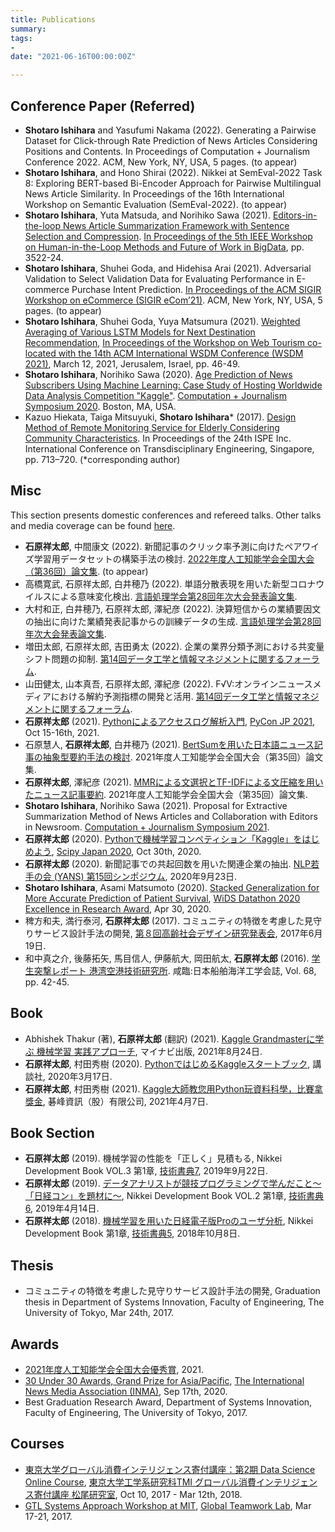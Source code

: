 ```yaml
---
title: Publications
summary:
tags:
- 
date: "2021-06-16T00:00:00Z"

---
```


## Conference Paper (Referred)

- **Shotaro Ishihara** and Yasufumi Nakama (2022). Generating a Pairwise Dataset for Click-through Rate Prediction of News Articles Considering Positions and Contents. In Proceedings of Computation + Journalism Conference 2022. ACM, New York, NY, USA, 5 pages. (to appear)
- **Shotaro Ishihara**, and Hono Shirai (2022). Nikkei at SemEval-2022 Task 8: Exploring BERT-based Bi-Encoder Approach for Pairwise Multilingual News Article Similarity. In Proceedings of the 16th International Workshop on Semantic Evaluation (SemEval-2022). (to appear)
- **Shotaro Ishihara**, Yuta Matsuda, and Norihiko Sawa (2021). [Editors-in-the-loop News Article Summarization Framework with Sentence Selection and Compression](https://ieeexplore.ieee.org/document/9671300). [In Proceedings of the 5th IEEE Workshop on Human-in-the-Loop Methods and Future of Work in BigData](https://humanmachinedata.org/), pp. 3522-24.
- **Shotaro Ishihara**, Shuhei Goda, and Hidehisa Arai (2021). Adversarial Validation to Select Validation Data for Evaluating Performance in E-commerce Purchase Intent Prediction. [In Proceedings of the ACM SIGIR Workshop on eCommerce (SIGIR eCom’21)](https://sigir-ecom.github.io/accepted-papers.html). ACM, New York, NY, USA, 5 pages. (to appear)
- **Shotaro Ishihara**, Shuhei Goda, Yuya Matsumura (2021). [Weighted Averaging of Various LSTM Models for Next Destination Recommendation](http://ceur-ws.org/Vol-2855/challenge_short_7.pdf), [In Proceedings of the Workshop on Web Tourism co-located with the 14th ACM International WSDM Conference (WSDM 2021)](http://ceur-ws.org/Vol-2855/), March 12, 2021, Jerusalem, Israel, pp. 46-49.
- **Shotaro Ishihara**, Norihiko Sawa (2020). [Age Prediction of News Subscribers Using Machine Learning: Case Study of Hosting Worldwide Data Analysis Competition "Kaggle"](https://cj2021.northeastern.edu/research-papers/). [Computation + Journalism Symposium 2020](https://cj2020.northeastern.edu/). Boston, MA, USA.
- Kazuo Hiekata, Taiga Mitsuyuki, **Shotaro Ishihara*** (2017). [Design Method of Remote Monitoring Service for Elderly Considering Community Characteristics](http://ebooks.iospress.nl/volumearticle/46762). In Proceedings of the 24th ISPE Inc. International Conference on Transdisciplinary Engineering, Singapore, pp. 713–720. (*corresponding author)

## Misc

This section presents domestic conferences and refereed talks.
Other talks and media coverage can be found [here](https://upura.github.io/projects/talks_and_media/).

- **石原祥太郎**, 中間康文 (2022). 新聞記事のクリック率予測に向けたペアワイズ学習用データセットの構築手法の検討. [2022年度人工知能学会全国大会（第36回）論文集](https://www.ai-gakkai.or.jp/jsai2022/). (to appear)
- 高橋寛武, 石原祥太郎, 白井穂乃 (2022). 単語分散表現を用いた新型コロナウイルスによる意味変化検出. [言語処理学会第28回年次大会発表論文集](https://www.anlp.jp/nlp2022/).
- 大村和正, 白井穂乃, 石原祥太郎, 澤紀彦 (2022). 決算短信からの業績要因文の抽出に向けた業績発表記事からの訓練データの生成. [言語処理学会第28回年次大会発表論文集](https://www.anlp.jp/nlp2022/).
- 増田太郎, 石原祥太郎, 吉田勇太 (2022). 企業の業界分類予測における共変量シフト問題の抑制. [第14回データ工学と情報マネジメントに関するフォーラム](https://event.dbsj.org/deim2022/).
- 山田健太, 山本真吾, 石原祥太郎, 澤紀彦 (2022). F√V:オンラインニュースメディアにおける解約予測指標の開発と活用. [第14回データ工学と情報マネジメントに関するフォーラム](https://event.dbsj.org/deim2022/).
- **石原祥太郎** (2021). [Pythonによるアクセスログ解析入門](https://pyconjp.blogspot.com/2021/08/pyconjp-2021-proposal-selection.html), [PyCon JP 2021](https://2021.pycon.jp/), Oct 15-16th, 2021.
- 石原慧人, **石原祥太郎**, 白井穂乃 (2021). [BertSumを用いた日本語ニュース記事の抽象型要約手法の検討](https://www.jstage.jst.go.jp/article/pjsai/JSAI2021/0/JSAI2021_1D4OS3c02/_article/-char/ja). 2021年度人工知能学会全国大会（第35回）論文集.
- **石原祥太郎**, 澤紀彦 (2021). [MMRによる文選択とTF-IDFによる文圧縮を用いたニュース記事要約](https://www.jstage.jst.go.jp/article/pjsai/JSAI2021/0/JSAI2021_1D2OS3a03/_article/-char/ja). 2021年度人工知能学会全国大会（第35回）論文集.
- **Shotaro Ishihara**, Norihiko Sawa (2021). Proposal for Extractive Summarization Method of News Articles and Collaboration with Editors in Newsroom. [Computation + Journalism Symposium 2021](https://cj2021.northeastern.edu/).
- **石原祥太郎** (2020). [Pythonで機械学習コンペティション「Kaggle」をはじめよう](https://upura.hatenablog.com/entry/2020/10/25/131543), [Scipy Japan 2020](https://www.scipyjapan.scipy.org/), Oct 30th, 2020.
- **石原祥太郎** (2020). 新聞記事での共起回数を用いた関連企業の抽出. [NLP若手の会 (YANS) 第15回シンポジウム](https://yans.anlp.jp/entry/yans2020), 2020年9月23日.
- **Shotaro Ishihara**, Asami Matsumoto (2020). [Stacked Generalization for More Accurate Prediction of Patient Survival](https://drive.google.com/file/d/1JME4R7Cw2rHyFUI0Il297XP8gP3GuVtA/view?usp=sharing), [WiDS Datathon 2020 Excellence in Research Award](https://www.kaggle.com/c/widsdatathon2020/overview/datathon-phase-2-excellence-in-research-award), Apr 30, 2020.
- 稗方和夫, 満行泰河, **石原祥太郎** (2017). コミュニティの特徴を考慮した見守りサービス設計手法の開発, [第８回高齢社会デザイン研究発表会](http://www.ipsj.or.jp/kenkyukai/event/asd8.html), 2017年6月19日.
- 和中真之介, 後藤拓矢, 馬目信人, 伊藤航大, 岡田航太, **石原祥太郎** (2016). [学生突撃レポート 港湾空港技術研究所](https://ci.nii.ac.jp/naid/40020991735/). 咸臨:日本船舶海洋工学会誌, Vol. 68, pp. 42-45.

## Book

- Abhishek Thakur (著), **石原祥太郎** (翻訳) (2021). [Kaggle Grandmasterに学ぶ 機械学習 実践アプローチ](https://www.amazon.co.jp/dp/4839974985/), マイナビ出版, 2021年8月24日.
- **石原祥太郎**, 村田秀樹 (2020). [PythonではじめるKaggleスタートブック](https://www.kspub.co.jp/book/detail/5190067.html), 講談社, 2020年3月17日.
- **石原祥太郎**, 村田秀樹 (2021). [Kaggle大師教您用Python玩資料科學，比賽拿獎金](http://books.gotop.com.tw/v_ACD021100), 碁峰資訊（股）有限公司, 2021年4月7日.

## Book Section

- **石原祥太郎** (2019). 機械学習の性能を「正しく」見積もる, Nikkei Development Book VOL.3 第1章, [技術書典7](https://techbookfest.org/event/tbf07), 2019年9月22日.
- **石原祥太郎** (2019). [データアナリストが競技プログラミングで学んだこと〜「⽇経コン」を題材に〜](https://note.com/nikkei_staff/n/neeae5e42c9f7), Nikkei Development Book VOL.2 第1章, [技術書典6](https://techbookfest.org/event/tbf06), 2019年4月14日.
- **石原祥太郎** (2018). [機械学習を用いた日経電子版Proのユーザ分析](https://note.com/nikkei_staff/n/n4d5253dbd58d), Nikkei Development Book 第1章, [技術書典5](https://techbookfest.org/event/tbf05), 2018年10月8日.

## Thesis

- コミュニティの特徴を考慮した見守りサービス設計手法の開発, Graduation thesis in Department of Systems Innovation, Faculty of Engineering, The University of Tokyo, Mar 24th, 2017.

## Awards

- [2021年度人工知能学会全国大会優秀賞](https://www.ai-gakkai.or.jp/about/award/jsai_award-conf/), 2021.
- [30 Under 30 Awards, Grand Prize for Asia/Pacific](https://www.inma.org/blogs/main/post.cfm/INMA-unveils-30-rising-stars-in-global-news-media-with-young-professionals-awards), [The International News Media Association (INMA)](https://www.inma.org/), Sep 17th, 2020.
- Best Graduation Research Award, Department of Systems Innovation, Faculty of Engineering, The University of Tokyo, 2017.

## Courses

- [東京大学グローバル消費インテリジェンス寄付講座：第2期 Data Science Online Course](https://gci.t.u-tokyo.ac.jp/dsonline/), [東京大学工学系研究科TMI グローバル消費インテリジェンス寄付講座 松尾研究室](https://weblab.t.u-tokyo.ac.jp/), Oct 10, 2017 - Mar 12th, 2018.
- [GTL Systems Approach Workshop at MIT](http://www.k.u-tokyo.ac.jp/info/en/entry/31_entry174/), [Global Teamwork Lab](https://gtl.edu.k.u-tokyo.ac.jp/), Mar 17-21, 2017.
